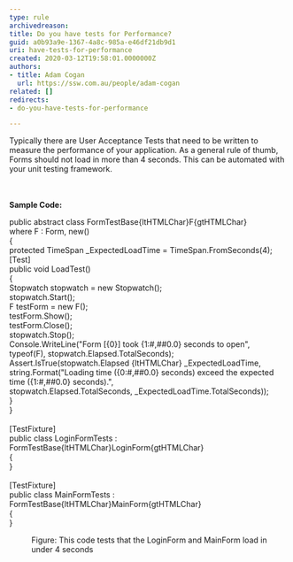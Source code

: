 ```yaml
---
type: rule
archivedreason: 
title: Do you have tests for Performance?
guid: a0b93a9e-1367-4a8c-985a-e46df21db9d1
uri: have-tests-for-performance
created: 2020-03-12T19:58:01.0000000Z
authors:
- title: Adam Cogan
  url: https://ssw.com.au/people/adam-cogan
related: []
redirects:
- do-you-have-tests-for-performance

---
```



​Typically there are User Acceptance Tests that need to be written to measure the performance of your application. As a general rule of thumb, Forms should not load in more than 4 seconds. This can be automated with your unit testing framework.<br>
<br><excerpt class='endintro'></excerpt><br>
<p><b>​Sample Code&#58;</b></p><p class="ssw15-rteElement-CodeArea"> public abstract class FormTestBase{ltHTMLChar}F{gtHTMLChar}<br> where F &#58; Form, new()<br> &#123;<br> protected TimeSpan _ExpectedLoadTime = TimeSpan.FromSeconds(4);<br> [Test]<br> public void LoadTest()<br> &#123;<br> Stopwatch stopwatch = new Stopwatch();<br> stopwatch.Start();<br> F testForm = new F();<br> testForm.Show();<br> testForm.Close();<br> stopwatch.Stop();<br> Console.WriteLine(&quot;Form [&#123;0&#125;] took &#123;1&#58;#,##0.0&#125; seconds to open&quot;, typeof(F), stopwatch.Elapsed.TotalSeconds);<br> Assert.IsTrue(stopwatch.Elapsed {ltHTMLChar} _ExpectedLoadTime, <br> string.Format(&quot;Loading time (&#123;0&#58;#,##0.0&#125; seconds) exceed the expected time (&#123;1&#58;#,##0.0&#125; seconds).&quot;, <br> stopwatch.Elapsed.TotalSeconds, _ExpectedLoadTime.TotalSeconds));<br> &#125;<br> &#125;<br> <br> [TestFixture]<br> public class LoginFormTests &#58; FormTestBase{ltHTMLChar}LoginForm{gtHTMLChar}<br> &#123;<br> &#125;<br><br> [TestFixture]<br> public class MainFormTests &#58; FormTestBase{ltHTMLChar}MainForm{gtHTMLChar}<br> &#123;<br> &#125;</p><dd class="ssw15-rteElement-FigureNormal">​Figure&#58; This code tests that the LoginForm and MainForm load in under 4 seconds​<br></dd>


